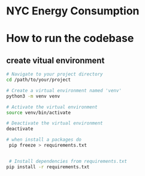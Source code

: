 # NYC Energy Consumption


# How to run the codebase

## create vitual environment

```bash 
# Navigate to your project directory
cd /path/to/your/project

# Create a virtual environment named 'venv'
python3 -m venv venv

# Activate the virtual environment
source venv/bin/activate

# Deactivate the virtual environment
deactivate

# when install a packages do
 pip freeze > requirements.txt 


 # Install dependencies from requirements.txt
pip install -r requirements.txt
```

